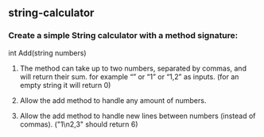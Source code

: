 ## string-calculator

### Create a simple String calculator with a method signature:

int Add(string numbers)

1. The method can take up to two numbers, separated by commas, and will return their sum. 
for example “” or “1” or “1,2” as inputs.
(for an empty string it will return 0)

2. Allow the add method to handle any amount of numbers.

3. Allow the add method to handle new lines between numbers (instead of commas). ("1\n2,3" should return 6)